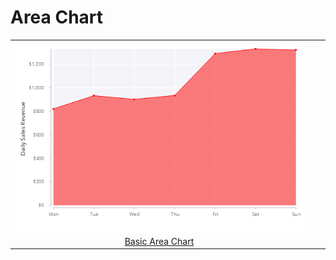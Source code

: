 # Area Chart

| | | |
|:-------------------------:|:-------------------------:|:-------------------------:|
|[<img src="../assets/img/area.basic.step.final.png">Basic Area Chart](./basic)|||
